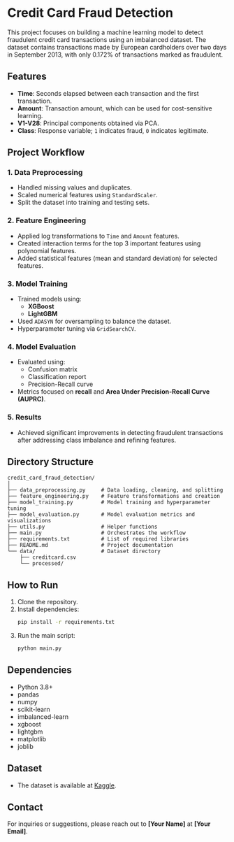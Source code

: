 # Credit Card Fraud Detection

This project focuses on building a machine learning model to detect fraudulent credit card transactions using an imbalanced dataset. The dataset contains transactions made by European cardholders over two days in September 2013, with only 0.172% of transactions marked as fraudulent.

## **Features**
- **Time**: Seconds elapsed between each transaction and the first transaction.
- **Amount**: Transaction amount, which can be used for cost-sensitive learning.
- **V1-V28**: Principal components obtained via PCA.
- **Class**: Response variable; `1` indicates fraud, `0` indicates legitimate.

## **Project Workflow**

### **1. Data Preprocessing**
- Handled missing values and duplicates.
- Scaled numerical features using `StandardScaler`.
- Split the dataset into training and testing sets.

### **2. Feature Engineering**
- Applied log transformations to `Time` and `Amount` features.
- Created interaction terms for the top 3 important features using polynomial features.
- Added statistical features (mean and standard deviation) for selected features.

### **3. Model Training**
- Trained models using:
  - **XGBoost**
  - **LightGBM**
- Used `ADASYN` for oversampling to balance the dataset.
- Hyperparameter tuning via `GridSearchCV`.

### **4. Model Evaluation**
- Evaluated using:
  - Confusion matrix
  - Classification report
  - Precision-Recall curve
- Metrics focused on **recall** and **Area Under Precision-Recall Curve (AUPRC)**.

### **5. Results**
- Achieved significant improvements in detecting fraudulent transactions after addressing class imbalance and refining features.

## **Directory Structure**
```
credit_card_fraud_detection/
│
├── data_preprocessing.py     # Data loading, cleaning, and splitting
├── feature_engineering.py    # Feature transformations and creation
├── model_training.py         # Model training and hyperparameter tuning
├── model_evaluation.py       # Model evaluation metrics and visualizations
├── utils.py                  # Helper functions
├── main.py                   # Orchestrates the workflow
├── requirements.txt          # List of required libraries
├── README.md                 # Project documentation
└── data/                     # Dataset directory
    ├── creditcard.csv
    └── processed/
```

## **How to Run**
1. Clone the repository.
2. Install dependencies:
   ```bash
   pip install -r requirements.txt
   ```
3. Run the main script:
   ```bash
   python main.py
   ```

## **Dependencies**
- Python 3.8+
- pandas
- numpy
- scikit-learn
- imbalanced-learn
- xgboost
- lightgbm
- matplotlib
- joblib

## **Dataset**
- The dataset is available at [Kaggle](https://www.kaggle.com/datasets/mlg-ulb/creditcardfraud).

## **Contact**
For inquiries or suggestions, please reach out to **[Your Name]** at **[Your Email]**.

